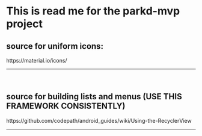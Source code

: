 <h1>This is read me for the parkd-mvp project</h1>

<h2>source for uniform icons:</h2>
https://material.io/icons/
<hr>
<br>
<h2>source for building lists and menus (USE THIS FRAMEWORK CONSISTENTLY)</h2>
https://github.com/codepath/android_guides/wiki/Using-the-RecyclerView
<hr>
